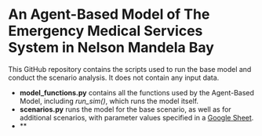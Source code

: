 # An Agent-Based Model of The Emergency Medical Services System in Nelson Mandela Bay
This GitHub repository contains the scripts used to run the base model and conduct the scenario analysis. It does not contain any input data.

- **model_functions.py** contains all the functions used by the Agent-Based Model, including *run_sim()*, which runs the model itself.
- **scenarios.py** runs the model for the base scenario, as well as for additional scenarios, with parameter values specified in a [Google Sheet](https://docs.google.com/spreadsheets/d/1Urk8KPvZEouzupBZm7YBi60_bBvgJy3O5jjzCZfnMZE/edit?usp=sharing).
- **

